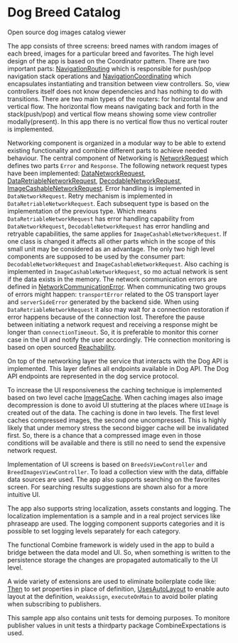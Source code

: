 # Dog Breed Catalog
Open source dog images catalog viewer

The app consists of three screens: breed names with random images of each breed, images for a particular breed and favorites. The high level design of the app is based on the Coordinator pattern. There are two important parts: [NavigationRouting](x-source-tag://NavigationRouting) which is responsible for push/pop navigation stack operations and [NavigationCoordinating](x-source-tag://NavigationCoordinating) which encapsulates instantiating and transition between view controllers. So, view controllers itself does not know dependencies and has nothing to do with transitions. There are two main types of the routers: for horizontal flow and vertical flow. The horizontal flow means navigating back and forth in the stack(push/pop) and vertical flow means showing some view controller modally(present). In this app there is no vertical flow thus no vertical router is implemented.

Networking component is organized in a modular way to be able to extend existing functionality and combine different parts  to achieve needed behaviour. The central component of Networking is [NetworkRequest](x-source-tag://NetworkRequest) which defines two parts ```Error``` and ```Response```. The following network request types have been implemented: [DataNetworkRequest](x-source-tag://DataNetworkRequest), [DataRetriableNetworkRequest](x-source-tag://DataRetriableNetworkRequest), [DecodableNetworkRequest](x-source-tag://DecodableNetworkRequest), [ImageCashableNetworkRequest](x-source-tag://ImageCashableNetworkRequest). Error handling is implemented in ```DataNetworkRequest```. Retry mechanism is implemented in ```DataRetriableNetworkRequest```. Each subsequent type is based on the implementation of the previous type. Which means ```DataRetriableNetworkRequest``` has error handling capability from ```DataNetworkRequest```, ```DecodableNetworkRequest``` has error handling and retryable capabilities, the same applies for ```ImageCashableNetworkRequest```. If one class is changed it affects all other parts which in the scope of this small unit may be considered as an advantage. The only two high level components are supposed to be used by the consumer part: ```DecodableNetworkRequest``` and ```ImageCashableNetworkRequest```. Also caching is implemented in ```ImageCashableNetworkRequest```, so mo actual network is sent if the data exists in the memory. The network communication errors are defined in [NetworkCommunicationError](x-source-tag://NetworkCommunicationError). When communicating two groups of errors might happen: ```transportError``` related to the OS transport layer and ```serverSideError``` generated by the backend side. When using ```DataRetriableNetworkRequest``` it also may wait for a connection restoration if error happens because of the connection lost. Therefore the pause between initiating a network request and receiving a response might be longer than ```connectionTimeout```. So, it is preferable to monitor this corner case in the UI and notify the user accordingly. THe connection monitoring is based on open sourced [Reachability](x-source-tag://Reachability).

On top of the networking layer the service that interacts with the Dog API is implemented. This layer defines all endpoints available in Dog API. The Dog API endpoints are represented in the dog service protocol.

To increase the UI responsiveness the caching technique is implemented based on two level cache [ImageCache](x-source-tag://ImageCache). When caching images also image decompression is done to avoid UI stuttering at the places where ```UIImage``` is created out of the data. The caching is done in two levels. The first level caches compressed images, the second one uncompressed. This is highly likely that under memory stress the second bigger cache will be invalidated first. So, there is a chance that a compressed image even in those conditions will be available and there is still no need to send the expensive network request.

Implementation of UI screens is based on ```BreedsViewController``` and ```BreedImagesViewController```. To load a collection view with the data, diffable data sources are used. The app also supports searching on the favorites screen. For searching results suggestions are shown also for a more intuitive UI.

The app also supports string localization, assets constants and logging. The localization implementation is a sample and in a real project services like phraseapp are used. The logging component supports categories and it is possible to set logging levels separately for each category.

The functional Combine framework is widely used in the app to build a bridge between the data model and UI. So, when something is written to the persistence storage the changes are propagated automatically to the UI level.

A wide variety of extensions are used to eliminate boilerplate code like: [Then](x-source-tag://Then) to set properties in place of definition, [UsesAutoLayout](x-source-tag://UsesAutoLayout) to enable auto layout at the definition, ```weakAssign```, ```executeOnMain``` to avoid boiler plating when subscribing to publishers.

This sample app also contains unit tests for demoing purposes. To monitore publisher values in unit tests a thirdparty package CombineExpectations is used.